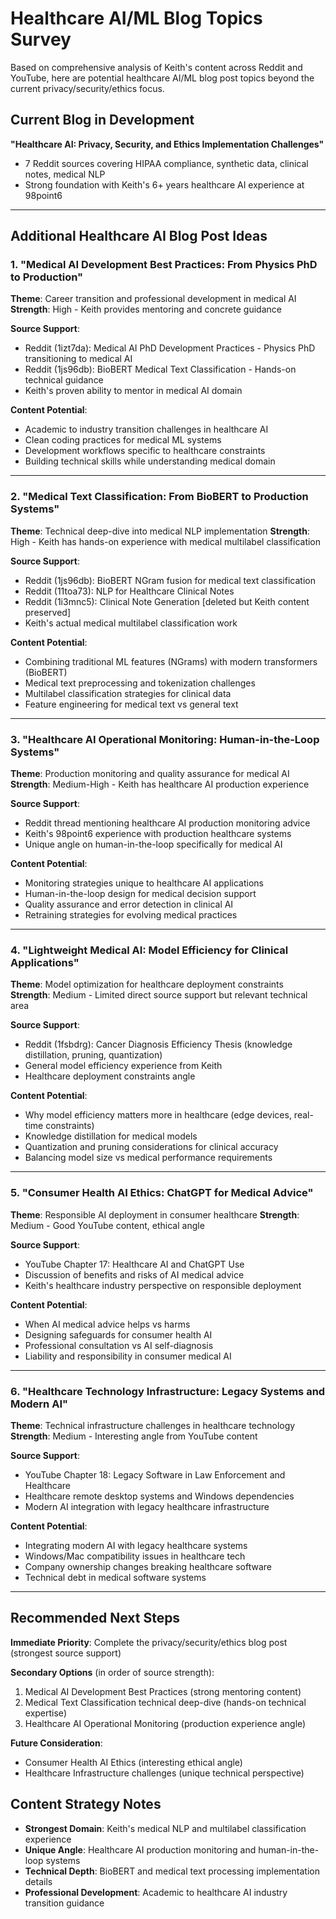 # Healthcare AI/ML Blog Topics Survey

Based on comprehensive analysis of Keith's content across Reddit and YouTube, here are potential healthcare AI/ML blog post topics beyond the current privacy/security/ethics focus.

## Current Blog in Development
**"Healthcare AI: Privacy, Security, and Ethics Implementation Challenges"**
- 7 Reddit sources covering HIPAA compliance, synthetic data, clinical notes, medical NLP
- Strong foundation with Keith's 6+ years healthcare AI experience at 98point6

---

## Additional Healthcare AI Blog Post Ideas

### 1. **"Medical AI Development Best Practices: From Physics PhD to Production"**
**Theme**: Career transition and professional development in medical AI
**Strength**: High - Keith provides mentoring and concrete guidance

**Source Support**:
- Reddit (1izt7da): Medical AI PhD Development Practices - Physics PhD transitioning to medical AI
- Reddit (1js96db): BioBERT Medical Text Classification - Hands-on technical guidance
- Keith's proven ability to mentor in medical AI domain

**Content Potential**:
- Academic to industry transition challenges in healthcare AI
- Clean coding practices for medical ML systems
- Development workflows specific to healthcare constraints
- Building technical skills while understanding medical domain

---

### 2. **"Medical Text Classification: From BioBERT to Production Systems"**
**Theme**: Technical deep-dive into medical NLP implementation
**Strength**: High - Keith has hands-on experience with medical multilabel classification

**Source Support**:
- Reddit (1js96db): BioBERT NGram fusion for medical text classification
- Reddit (11toa73): NLP for Healthcare Clinical Notes
- Reddit (1i3mnc5): Clinical Note Generation [deleted but Keith content preserved]
- Keith's actual medical multilabel classification work

**Content Potential**:
- Combining traditional ML features (NGrams) with modern transformers (BioBERT)
- Medical text preprocessing and tokenization challenges
- Multilabel classification strategies for clinical data
- Feature engineering for medical text vs general text

---

### 3. **"Healthcare AI Operational Monitoring: Human-in-the-Loop Systems"**
**Theme**: Production monitoring and quality assurance for medical AI
**Strength**: Medium-High - Keith has healthcare AI production experience

**Source Support**:
- Reddit thread mentioning healthcare AI production monitoring advice
- Keith's 98point6 experience with production healthcare systems
- Unique angle on human-in-the-loop specifically for medical AI

**Content Potential**:
- Monitoring strategies unique to healthcare AI applications
- Human-in-the-loop design for medical decision support
- Quality assurance and error detection in clinical AI
- Retraining strategies for evolving medical practices

---

### 4. **"Lightweight Medical AI: Model Efficiency for Clinical Applications"**
**Theme**: Model optimization for healthcare deployment constraints
**Strength**: Medium - Limited direct source support but relevant technical area

**Source Support**:
- Reddit (1fsbdrg): Cancer Diagnosis Efficiency Thesis (knowledge distillation, pruning, quantization)
- General model efficiency experience from Keith
- Healthcare deployment constraints angle

**Content Potential**:
- Why model efficiency matters more in healthcare (edge devices, real-time constraints)
- Knowledge distillation for medical models
- Quantization and pruning considerations for clinical accuracy
- Balancing model size vs medical performance requirements

---

### 5. **"Consumer Health AI Ethics: ChatGPT for Medical Advice"**
**Theme**: Responsible AI deployment in consumer healthcare
**Strength**: Medium - Good YouTube content, ethical angle

**Source Support**:
- YouTube Chapter 17: Healthcare AI and ChatGPT Use
- Discussion of benefits and risks of AI medical advice
- Keith's healthcare industry perspective on responsible deployment

**Content Potential**:
- When AI medical advice helps vs harms
- Designing safeguards for consumer health AI
- Professional consultation vs AI self-diagnosis
- Liability and responsibility in consumer medical AI

---

### 6. **"Healthcare Technology Infrastructure: Legacy Systems and Modern AI"**
**Theme**: Technical infrastructure challenges in healthcare technology
**Strength**: Medium - Interesting angle from YouTube content

**Source Support**:
- YouTube Chapter 18: Legacy Software in Law Enforcement and Healthcare
- Healthcare remote desktop systems and Windows dependencies
- Modern AI integration with legacy healthcare infrastructure

**Content Potential**:
- Integrating modern AI with legacy healthcare systems
- Windows/Mac compatibility issues in healthcare tech
- Company ownership changes breaking healthcare software
- Technical debt in medical software systems

---

## Recommended Next Steps

**Immediate Priority**: Complete the privacy/security/ethics blog post (strongest source support)

**Secondary Options** (in order of source strength):
1. Medical AI Development Best Practices (strong mentoring content)
2. Medical Text Classification technical deep-dive (hands-on technical expertise)
3. Healthcare AI Operational Monitoring (production experience angle)

**Future Consideration**: 
- Consumer Health AI Ethics (interesting ethical angle)
- Healthcare Infrastructure challenges (unique technical perspective)

## Content Strategy Notes

- **Strongest Domain**: Keith's medical NLP and multilabel classification experience
- **Unique Angle**: Healthcare AI production monitoring and human-in-the-loop systems
- **Technical Depth**: BioBERT and medical text processing implementation details
- **Professional Development**: Academic to healthcare AI industry transition guidance